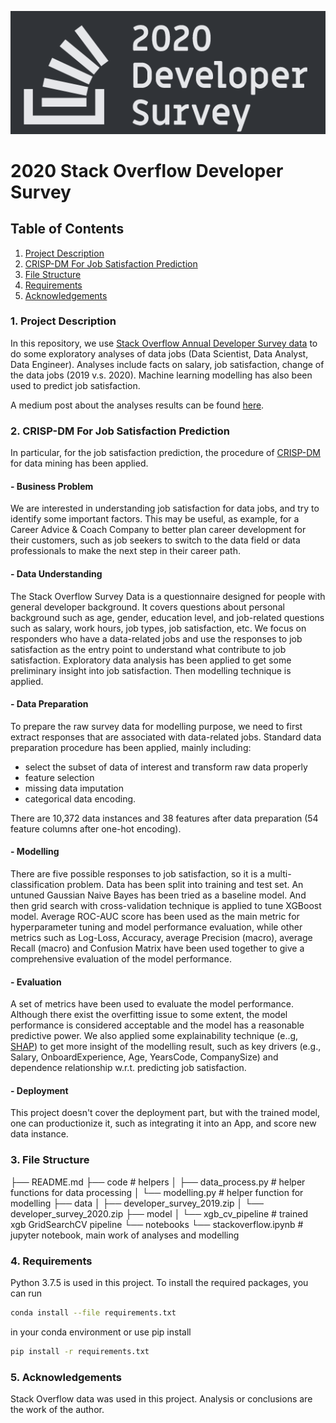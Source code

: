 ![](readme-assets/sof-2020-dev-survey.png?raw=true)

# 2020 Stack Overflow Developer Survey

## Table of Contents
1. [Project Description](#project_desc)
2. [CRISP-DM For Job Satisfaction Prediction](#CRISP-DM)
3. [File Structure](#fileStructure)
4. [Requirements](#requirements)
5. [Acknowledgements](#ack)

### 1. Project Description <a name="project_desc"></a>
In this repository, we use [Stack Overflow Annual Developer Survey data](https://insights.stackoverflow.com/survey)
to do some exploratory analyses of data jobs (Data Scientist, Data Analyst, Data Engineer).
Analyses include facts on salary, job satisfaction, change of the data jobs (2019 v.s. 2020).
Machine learning modelling has also been used to predict job satisfaction.

A medium post about the analyses results can be found [here](https://lcxustc.medium.com/salary-satisfaction-trend-of-data-jobs-f47bdf72afa3).

### 2. CRISP-DM For Job Satisfaction Prediction <a name="CRISP-DM"></a>
In particular, for the job satisfaction prediction, the procedure of [CRISP-DM](https://www.datascience-pm.com/crisp-dm-2/) for data mining has been applied.
#### - Business Problem
We are interested in understanding job satisfaction for data jobs, and try to identify some important factors. This
 may be useful, as example, for a Career Advice & Coach Company to better plan career development for their
  customers, such as job seekers to switch to the data field or data professionals to make the next step in their
   career path.

#### - Data Understanding
The Stack Overflow Survey Data is a questionnaire designed for people with general developer background. It
 covers questions about personal background such as age, gender, education level, and job-related questions such as
  salary, work hours, job types, job satisfaction, etc. We focus on responders who have a data-related jobs and use the
   responses to job satisfaction as the entry point to understand what contribute to job satisfaction. Exploratory
    data analysis has been applied to get some preliminary insight into job satisfaction. Then modelling technique is applied.

#### - Data Preparation
To prepare the raw survey data for modelling purpose, we need to first extract responses that are associated with data-related jobs. Standard data preparation procedure has been applied, mainly including:

* select the subset of data of interest and transform raw data properly
* feature selection
* missing data imputation
* categorical data encoding.

There are 10,372 data instances and 38 features after data preparation (54 feature columns after one-hot encoding).

#### - Modelling
There are five possible responses to job satisfaction, so it is a multi-classification problem. Data has been split
into training and test set. An untuned Gaussian Naive Bayes has been tried as a baseline model. And then grid search with cross-validation technique is applied to tune XGBoost model. Average ROC-AUC score has been used as the main metric for hyperparameter tuning and model performance evaluation, while other metrics such as Log-Loss, Accuracy, average Precision (macro), average Recall (macro) and Confusion Matrix have been used together to give a comprehensive evaluation of the model performance.

#### - Evaluation
A set of metrics have been used to evaluate the model performance. Although there exist the overfitting issue to
some extent, the model performance is considered acceptable and the model has a reasonable predictive power. We also applied some explainability technique (e..g, [SHAP](https://github.com/slundberg/shap)) to get more insight of the modelling result, such as key drivers (e.g., Salary, OnboardExperience, Age, YearsCode, CompanySize) and dependence relationship w.r.t. predicting job satisfaction.

#### - Deployment
This project doesn't cover the deployment part, but with the trained model, one can productionize it, such as
integrating it into an App, and score new data instance.

### 3. File Structure <a name="fileStructure"></a>

   ├── README.md
   ├── code  # helpers
   │   ├── data_process.py     # helper functions for data processing
   │   └── modelling.py        # helper function for modelling
   ├── data
   │   ├── developer_survey_2019.zip
   │   └── developer_survey_2020.zip
   ├── model
   │   └── xgb_cv_pipeline     # trained xgb GridSearchCV pipeline
   └── notebooks
       └── stackoverflow.ipynb # jupyter notebook, main work of analyses and modelling

### 4. Requirements <a name="requirements"></a>
Python 3.7.5 is used in this project. To install the required packages, you can run
```Bash
conda install --file requirements.txt
```
in your conda environment
or use pip install
```Bash
pip install -r requirements.txt
```

### 5. Acknowledgements <a name="ack"></a>
Stack Overflow data was used in this project. Analysis or conclusions are the
work of the author.

